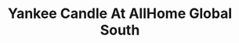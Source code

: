 ---
title: "Yankee Candle At AllHome Global South"
url: /las-pinas/yankee-candle-at-allhome-global-south/
shop: Warenhaus
---